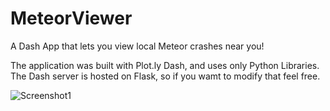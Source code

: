 # MeteorViewer
A Dash App that lets you view local Meteor crashes near you!

The application was built with Plot.ly Dash, and uses only Python Libraries. The Dash server is hosted on Flask, so if you wamt to modify that feel free.

![Screenshot1](https://drive.google.com/open?id=1S8oc2CTbmkFEtJd3nJRnJEaecGwrD5w1)

